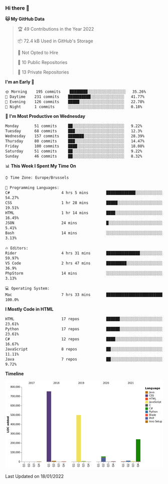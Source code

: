 ### Hi there 👋

<!--START_SECTION:waka-->
**🐱 My GitHub Data** 

> 🏆 49 Contributions in the Year 2022
 > 
> 📦 72.4 kB Used in GitHub's Storage 
 > 
> 🚫 Not Opted to Hire
 > 
> 📜 10 Public Repositories 
 > 
> 🔑 13 Private Repositories  
 > 
**I'm an Early 🐤** 

```text
🌞 Morning    195 commits    ████████░░░░░░░░░░░░░░░░░   35.26% 
🌆 Daytime    231 commits    ██████████░░░░░░░░░░░░░░░   41.77% 
🌃 Evening    126 commits    █████░░░░░░░░░░░░░░░░░░░░   22.78% 
🌙 Night      1 commits      ░░░░░░░░░░░░░░░░░░░░░░░░░   0.18%

```
📅 **I'm Most Productive on Wednesday** 

```text
Monday       51 commits     ██░░░░░░░░░░░░░░░░░░░░░░░   9.22% 
Tuesday      68 commits     ███░░░░░░░░░░░░░░░░░░░░░░   12.3% 
Wednesday    157 commits    ███████░░░░░░░░░░░░░░░░░░   28.39% 
Thursday     80 commits     ███░░░░░░░░░░░░░░░░░░░░░░   14.47% 
Friday       100 commits    ████░░░░░░░░░░░░░░░░░░░░░   18.08% 
Saturday     51 commits     ██░░░░░░░░░░░░░░░░░░░░░░░   9.22% 
Sunday       46 commits     ██░░░░░░░░░░░░░░░░░░░░░░░   8.32%

```


📊 **This Week I Spent My Time On** 

```text
⌚︎ Time Zone: Europe/Brussels

💬 Programming Languages: 
C#                       4 hrs 5 mins        █████████████░░░░░░░░░░░░   54.27% 
CSS                      1 hr 28 mins        █████░░░░░░░░░░░░░░░░░░░░   19.51% 
HTML                     1 hr 14 mins        ████░░░░░░░░░░░░░░░░░░░░░   16.45% 
JSON                     24 mins             █░░░░░░░░░░░░░░░░░░░░░░░░   5.41% 
Bash                     14 mins             ░░░░░░░░░░░░░░░░░░░░░░░░░   3.13%

🔥 Editors: 
Rider                    4 hrs 31 mins       ███████████████░░░░░░░░░░   59.97% 
VS Code                  2 hrs 47 mins       █████████░░░░░░░░░░░░░░░░   36.9% 
PhpStorm                 14 mins             ░░░░░░░░░░░░░░░░░░░░░░░░░   3.13%

💻 Operating System: 
Mac                      7 hrs 33 mins       █████████████████████████   100.0%

```

**I Mostly Code in HTML** 

```text
HTML                     17 repos            ██████░░░░░░░░░░░░░░░░░░░   23.61% 
Python                   17 repos            ██████░░░░░░░░░░░░░░░░░░░   23.61% 
C#                       12 repos            ████░░░░░░░░░░░░░░░░░░░░░   16.67% 
JavaScript               8 repos             ██░░░░░░░░░░░░░░░░░░░░░░░   11.11% 
Java                     7 repos             ██░░░░░░░░░░░░░░░░░░░░░░░   9.72%

```


**Timeline**

![Chart not found](https://raw.githubusercontent.com/guillaumedeplancke/guillaumedeplancke/main/charts/bar_graph.png) 


 Last Updated on 18/01/2022
<!--END_SECTION:waka-->
